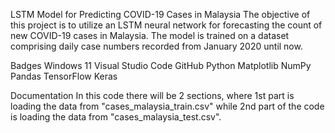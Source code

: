 LSTM Model for Predicting COVID-19 Cases in Malaysia
The objective of this project is to utilize an LSTM neural network for forecasting the count of new COVID-19 cases in Malaysia. The model is trained on a dataset comprising daily case numbers recorded from January 2020 until now.

Badges
Windows 11 Visual Studio Code GitHub Python Matplotlib NumPy Pandas TensorFlow Keras

Documentation
In this code there will be 2 sections, where 1st part is loading the data from "cases_malaysia_train.csv" while 2nd part of the code is loading the data from "cases_malaysia_test.csv".

